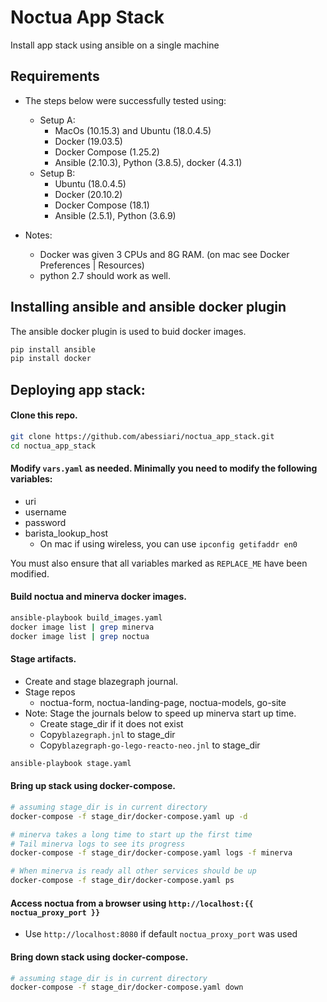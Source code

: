 # Noctua App Stack

Install app stack using ansible on a single machine

## Requirements 

- The steps below were successfully tested using:
    - Setup A:
      - MacOs (10.15.3) and Ubuntu (18.0.4.5)
      - Docker (19.03.5)
      - Docker Compose (1.25.2)
      - Ansible (2.10.3), Python (3.8.5), docker (4.3.1)
    - Setup B:
       - Ubuntu (18.0.4.5)
       - Docker (20.10.2)
       - Docker Compose (18.1)
       - Ansible (2.5.1), Python (3.6.9)
        
    
- Notes:
    - Docker was given 3 CPUs and 8G RAM. (on mac see Docker Preferences | Resources)
    - python 2.7 should work as well.

## Installing ansible and ansible docker plugin 

The ansible docker plugin is used to buid docker images.

```sh
pip install ansible
pip install docker 
```
## Deploying app stack: 

#### Clone this repo.

```sh
git clone https://github.com/abessiari/noctua_app_stack.git
cd noctua_app_stack
```

#### Modify `vars.yaml` as needed. Minimally you need to modify the following variables:
  - uri
  - username
  - password
  - barista_lookup_host
    - On mac if using wireless, you can use `ipconfig getifaddr en0`

You must also ensure that all variables marked as `REPLACE_ME` have been modified.

#### Build noctua and minerva docker images.

```sh
ansible-playbook build_images.yaml
docker image list | grep minerva
docker image list | grep noctua 
```

#### Stage artifacts.
  - Create and stage blazegraph journal.
  - Stage repos
    - noctua-form, noctua-landing-page, noctua-models, go-site
  - Note: Stage the journals below to speed up minerva start up time.
    - Create stage_dir if it does not exist
    - Copy`blazegraph.jnl` to stage_dir
    - Copy`blazegraph-go-lego-reacto-neo.jnl` to stage_dir

```sh
ansible-playbook stage.yaml
```
#### Bring up stack using docker-compose.

```sh
# assuming stage_dir is in current directory
docker-compose -f stage_dir/docker-compose.yaml up -d

# minerva takes a long time to start up the first time
# Tail minerva logs to see its progress
docker-compose -f stage_dir/docker-compose.yaml logs -f minerva

# When minerva is ready all other services should be up
docker-compose -f stage_dir/docker-compose.yaml ps
```

#### Access noctua from a browser using `http://localhost:{{ noctua_proxy_port }}`
- Use `http://localhost:8080` if default `noctua_proxy_port` was used

#### Bring down stack using docker-compose.

```sh
# assuming stage_dir is in current directory
docker-compose -f stage_dir/docker-compose.yaml down
```
